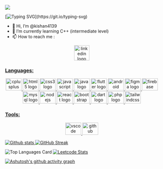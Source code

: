 ![](https://komarev.com/ghpvc/?username=kishan4139&style=for-the-badge)

[![Typing SVG](https://readme-typing-svg.demolab.com/?lines=I+am+a+Web+Developer;I+am+a+Android+Developer;)](https://git.io/typing-svg)



- 👋 Hi, I’m @kishan4139
- 🌱 I’m currently learning C++ (intermediate level)
- 📫 How to reach me : 
<div id="badges">
 <p align="center"> <a href="https://www.linkedin.com/in/kishan4139">
    <img src="https://raw.githubusercontent.com/maurodesouza/profile-readme-generator/master/src/assets/icons/social/linkedin/default.svg" width="50" height="50" alt="linkedin logo"  />
</div>

<h3 align="left">Languages:</h3>
  
<div align="center">
  <img src="https://cdn.jsdelivr.net/gh/devicons/devicon/icons/cplusplus/cplusplus-original.svg" height="40" width="52" alt="cplusplus logo"  />
  <img src="https://cdn.jsdelivr.net/gh/devicons/devicon/icons/html5/html5-original.svg" height="40" width="52" alt="html5 logo"  />
  <img src="https://cdn.jsdelivr.net/gh/devicons/devicon/icons/css3/css3-original.svg" height="40" width="52" alt="css3 logo"  />
  <img src="https://cdn.jsdelivr.net/gh/devicons/devicon/icons/javascript/javascript-original.svg" height="40" width="52" alt="javascript logo"  />
  <img src="https://cdn.jsdelivr.net/gh/devicons/devicon/icons/java/java-original.svg" height="40" width="52" alt="java logo"  />
  <img src="https://cdn.jsdelivr.net/gh/devicons/devicon/icons/flutter/flutter-original.svg" height="40" width="52" alt="flutter logo"  />
  <img src="https://cdn.jsdelivr.net/gh/devicons/devicon/icons/android/android-original.svg" height="40" width="52" alt="android logo"  />
  <img src="https://cdn.jsdelivr.net/gh/devicons/devicon/icons/figma/figma-original.svg" height="40" width="52" alt="figma logo"  />
  <img src="https://cdn.jsdelivr.net/gh/devicons/devicon/icons/firebase/firebase-plain.svg" height="40" width="52" alt="firebase logo"  />
  <img src="https://cdn.jsdelivr.net/gh/devicons/devicon/icons/mysql/mysql-original.svg" height="40" width="52" alt="mysql logo"  />
  <img src="https://cdn.jsdelivr.net/gh/devicons/devicon/icons/nodejs/nodejs-original.svg" height="40" width="52" alt="nodejs logo"  />
  <img src="https://cdn.jsdelivr.net/gh/devicons/devicon/icons/react/react-original.svg" height="40" width="52" alt="react logo"  />
  <img src="https://cdn.jsdelivr.net/gh/devicons/devicon/icons/bootstrap/bootstrap-original.svg" height="40" width="52" alt="bootstrap logo"  />
  <img src="https://cdn.jsdelivr.net/gh/devicons/devicon/icons/dart/dart-original.svg" height="40" width="52" alt="dart logo"  />
  <img src="https://cdn.jsdelivr.net/gh/devicons/devicon/icons/php/php-original.svg" height="40" width="52" alt="php logo"  />
  <img src="https://cdn.jsdelivr.net/gh/devicons/devicon/icons/tailwindcss/tailwindcss-original-wordmark.svg" height="40" width="52" alt="tailwindcss logo"  />

</div>
  
  <h3 align="left">Tools:</h3>
  <div align="center">
      <img src="https://cdn.jsdelivr.net/gh/devicons/devicon/icons/vscode/vscode-original.svg" height="40" width="52" alt="vscode logo"  />
      <img src="https://cdn.jsdelivr.net/gh/devicons/devicon/icons/github/github-original.svg" height="40" width="52" alt="github logo"  />
  </div>
  
  <p>
  </p>
  
    
![Github stats](https://github-readme-stats.vercel.app/api?username=kishan4139&theme=highcontrast&show_icons=true&count_private=true) [![GitHub Streak](https://streak-stats.demolab.com/?user=kishan4139&theme=highcontrast)](https://git.io/streak-stats)

![Top Languages Card](https://github-readme-stats.vercel.app/api/top-langs/?username=kishan4139&theme=highcontrast) [![Leetcode Stats](https://leetcard.jacoblin.cool/kishan4139)](https://leetcode.com/kishan4139)

<!-- [![@kishan's Holopin board](https://holopin.me/kishan4139)](https://holopin.io/@kishan4139) -->


<!-- [![Ashutosh's github activity graph](https://activity-graph.herokuapp.com/graph?username=kishan4139&theme=github-dark)](https://github.com/ashutosh00710&theme=github-dark/github-readme-activity-graph) -->
[![Ashutosh's github activity graph](https://github-readme-activity-graph.cyclic.app/graph?username=kishan4139&theme=github-dark)](https://github.com/ashutosh00710/github-readme-activity-graph)
